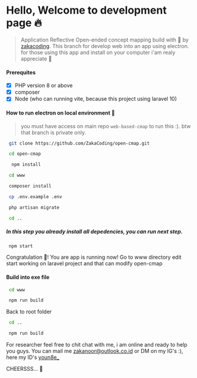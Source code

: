 # Hello, Welcome to development page 🔥
> Application Reflective Open-ended concept mapping build with 💖 by [zakacoding](https://zakacoding.github.io).
This branch for develop web into an app using electron. for those using this app and install on your computer i'am realy appreciate 🥰

#### Prerequites
-   [x] PHP version 8 or above
-   [x] composer
-   [x] Node (who can running vite, because this project using laravel 10)

#### How to run electron on local environment 🚀
> you must have access on main repo `web-based-cmap` to run this :). btw that branch is private only.

```bash
 git clone https://github.com/ZakaCoding/open-cmap.git
```
```bash
 cd open-cmap
```
```bash
  npm install
```
```bash
 cd www
```
```bash
 composer install
```
```bash
 cp .env.example .env
```
```bash
 php artisan migrate
```
```bash
 cd ..
```

##### In this step you already install all depedencies, you can run next step.
```bash
 npm start
```
Congratulation 🎉! You are app is running now! Go to www directory edit start working on laravel project and that can modify open-cmap

#### Build into exe file
```bash
 cd www
```
```bash
 npm run build
```
Back to root folder
```bash
 cd ..
```
```bash
 npm run build
```

For researcher feel free to chit chat with me, i am online and ready to help you guys. You can mail me [zakanoor@outlook.co.id](mailto:zakanoor@outlook.co.id) or DM on my IG's :), here my ID's [youn8e_](https://instagram.com/youn8e_)

CHEERSSS... 🥂
